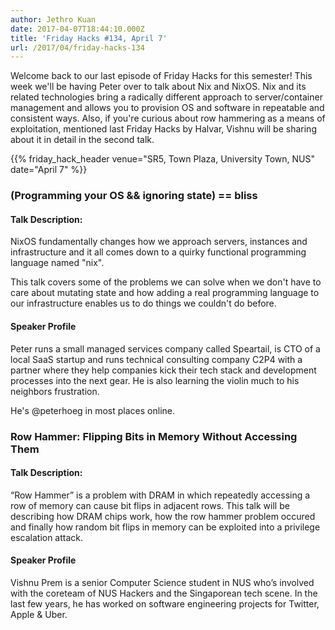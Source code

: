 ```yaml
---
author: Jethro Kuan
date: 2017-04-07T18:44:10.000Z
title: 'Friday Hacks #134, April 7'
url: /2017/04/friday-hacks-134
---
```


Welcome back to our last episode of Friday Hacks for this semester! This week we'll be having Peter over to talk about Nix and NixOS. Nix and its related technologies bring a radically different approach to server/container management and allows you to provision OS and software in repeatable and consistent ways. Also, if you're curious about row hammering as a means of exploitation, mentioned last Friday Hacks by Halvar, Vishnu will be sharing about it in detail in the second talk.

{{% friday_hack_header venue="SR5, Town Plaza, University Town, NUS" date="April 7" %}}

### (Programming your OS && ignoring state) == bliss

#### Talk Description:
NixOS fundamentally changes how we approach servers, instances and infrastructure and it all comes down to a quirky functional programming language named "nix".

This talk covers some of the problems we can solve when we don't have to care about mutating state and how adding a real programming language to our infrastructure enables us to do things we couldn't do before.

#### Speaker Profile
Peter runs a small managed services company called Speartail, is CTO of a local SaaS startup and runs technical consulting company C2P4 with a partner where they help companies kick their tech stack and development processes into the next gear. He is also learning the violin much to his neighbors frustration.

He's @peterhoeg in most places online.

### Row Hammer: Flipping Bits in Memory Without Accessing Them

#### Talk Description:
“Row Hammer” is a problem with DRAM in which repeatedly accessing a row of memory can cause bit flips in adjacent rows. This talk will be describing how DRAM chips work, how the row hammer problem occured and finally how random bit flips in memory can be exploited into a privilege escalation attack.

#### Speaker Profile
Vishnu Prem is a senior Computer Science student in NUS who’s involved with the coreteam of NUS Hackers and the Singaporean tech scene. In the last few years, he has worked on software engineering projects for Twitter, Apple & Uber.
